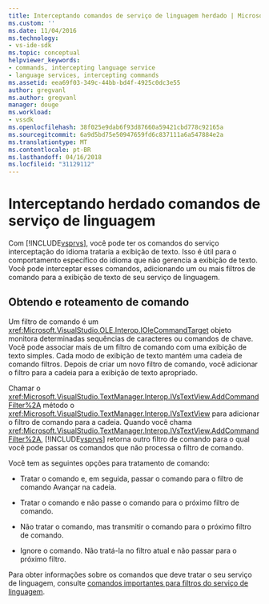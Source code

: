 ```yaml
---
title: Interceptando comandos de serviço de linguagem herdado | Microsoft Docs
ms.custom: ''
ms.date: 11/04/2016
ms.technology:
- vs-ide-sdk
ms.topic: conceptual
helpviewer_keywords:
- commands, intercepting language service
- language services, intercepting commands
ms.assetid: eea69f03-349c-44bb-bd4f-4925c0dc3e55
author: gregvanl
ms.author: gregvanl
manager: douge
ms.workload:
- vssdk
ms.openlocfilehash: 38f025e9dab6f93d87660a59421cbd778c92165a
ms.sourcegitcommit: 6a9d5bd75e50947659fd6c837111a6a547884e2a
ms.translationtype: MT
ms.contentlocale: pt-BR
ms.lasthandoff: 04/16/2018
ms.locfileid: "31129112"
---
```

# <a name="intercepting-legacy-language-service-commands"></a>Interceptando herdado comandos de serviço de linguagem
Com [!INCLUDE[vsprvs](../../code-quality/includes/vsprvs_md.md)], você pode ter os comandos do serviço interceptação do idioma trataria a exibição de texto. Isso é útil para o comportamento específico do idioma que não gerencia a exibição de texto. Você pode interceptar esses comandos, adicionando um ou mais filtros de comando para a exibição de texto de seu serviço de linguagem.  
  
## <a name="getting-and-routing-the-command"></a>Obtendo e roteamento de comando  
 Um filtro de comando é um <xref:Microsoft.VisualStudio.OLE.Interop.IOleCommandTarget> objeto monitora determinadas sequências de caracteres ou comandos de chave. Você pode associar mais de um filtro de comando com uma exibição de texto simples. Cada modo de exibição de texto mantém uma cadeia de comando filtros. Depois de criar um novo filtro de comando, você adicionar o filtro para a cadeia para a exibição de texto apropriado.  
  
 Chamar o <xref:Microsoft.VisualStudio.TextManager.Interop.IVsTextView.AddCommandFilter%2A> método o <xref:Microsoft.VisualStudio.TextManager.Interop.IVsTextView> para adicionar o filtro de comando para a cadeia. Quando você chama <xref:Microsoft.VisualStudio.TextManager.Interop.IVsTextView.AddCommandFilter%2A>, [!INCLUDE[vsprvs](../../code-quality/includes/vsprvs_md.md)] retorna outro filtro de comando para o qual você pode passar os comandos que não processa o filtro de comando.  
  
 Você tem as seguintes opções para tratamento de comando:  
  
-   Tratar o comando e, em seguida, passar o comando para o filtro de comando Avançar na cadeia.  
  
-   Tratar o comando e não passe o comando para o próximo filtro de comando.  
  
-   Não tratar o comando, mas transmitir o comando para o próximo filtro de comando.  
  
-   Ignore o comando. Não tratá-la no filtro atual e não passar para o próximo filtro.  
  
 Para obter informações sobre os comandos que deve tratar o seu serviço de linguagem, consulte [comandos importantes para filtros do serviço de linguagem](../../extensibility/internals/important-commands-for-language-service-filters.md).